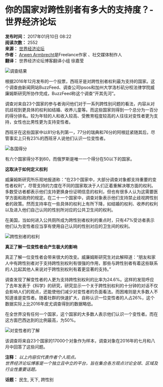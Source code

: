 # 你的国家对跨性别者有多大的支持度？- 世界经济论坛

**发布时间：** 2017年01月10日 08:22  
**阅读次数：** 2552  
**来源：** [世界经济论坛](http://cn.weforum.org/agenda/2017/01/839596e7-4293-4d70-bd24-0bf290c9bbb3)  
**作者：** [Arwen Armbrecht](https://www.weforum.org/agenda/authors/donald-armbrecht)是Freelance作家 、社交媒体制作人  
**翻译：** 世界经济论坛博客翻译小组 徐嘉莹

![调查结果](//file.caixin.com/images/content/PC.jpg)

根据2016年12月发布的一个投票，西班牙是对跨性别者权利最为支持的国家。这个调查由新闻网站BuzzFeed、调查公司Ipsos和加州大学洛杉矶分校法律学院威廉姆斯研究所协作完成，BuzzFeed称这个调查“开其先河”。

调查对来自23个国家的参与者询问他们对于一系列跨性别问题的看法，内容从对抗歧视到更具体的权利如结婚、收养儿童等。而这些国家则得到一个总分为一百分的得分排名。较为年轻的人和收入较高、受教育程度较高的人往往对变性者更为支持，女性也比男性更为支持变性者。

西班牙在这些国家中以81分名列第一，77分的瑞典和76分的阿根廷紧随其后，尽管事实上只有23%的西班牙人说他们认识一位变性者。

![各国得分](http://pic.caixin.com/blog/Mon_1701/m_1484036085_Sokyij.jpg)

有六个国家得分不到60，而俄罗斯是唯一一个得分在50以下的国家。

**这取决于如何定义权利**

威廉姆斯研究所乐观地报道称：“在23个国家中，大部分调查对象都支持重要的变性者权利”，尽管支持的力度在不同的国家取决于人们正着重解决哪方面的权利。多数受访者都表示他们支持更换身份证明信息的权利，但也有很多人认为这需要医学方面和政府的规定。在二十一个国家中，调查对象表示他们支持禁止歧视跨性别者的政策。然而支持率在一些具体的权利上有所下降，如结婚的权利、收养的权利以及进入他们自己认同的性别所对应的公共卫生间的权利。

在美国，当如何进入公共厕所成为跨性别者权利的重点时，只有47%受访者表示他们认为变性者应当享有使用自己认同的性别对应的卫生间的权利。

![跨性别者的权利](http://pic.caixin.com/blog/Mon_1701/m_1484036477_xXRvcf.jpg)

**真正了解一位变性者会产生极大的影响**

真正了解一位变性者会带来很大的改变。威廉姆斯研究生对此解释道：“朋友和家人中有跨性别者对于支持跨性别权利有很强的作用，那些与跨性别者有着这些联系的人比起其他人来说对于跨性别权利有着更显著的支持。”

调查发现了解变性者的人更为支持跨性别权利的比率为24.6%。这样的发现呼应了去年发表于《科学》的研究，研究显示一个关于跨性别权利的十分钟的对话不仅会影响人们的观点，还能使他们减少对变性者的负面看法。而困难则是大多数人不知道谁是变性者。随着社群的快速扩大，自称认识一位变性者的人占26%，这个数据实际上比2016年皮尤调查得到的数据略低。

在全世界没有任何一个国家，这个国家的大多数人表示他们认识一个变性者。而在这方面巴西达到的比例最高，为50%。

![对变性者的了解](http://pic.caixin.com/blog/Mon_1701/m_1484036533_CJQsGt.jpg)

该调查将来自23个国家的17000个对象作为样本，调查对象在2016年的七月和八月中回答了这些问题。

**注释：** _以上内容仅代表作者个人观点。_  
_世界经济论坛博客是一个独立且中立的平台，旨在集合各方观点讨论全球、区域及行业性重要话题。_

**话题：** 民生, 天下, 跨性别  
